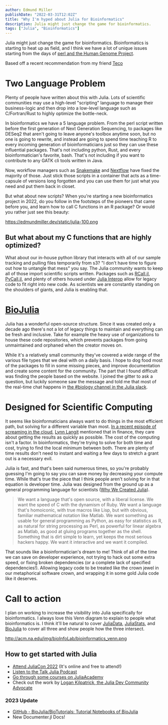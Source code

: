 ```yaml
---
author: Edmund Miller
publishDate: "2022-03-31T12:02Z"
title: "Why I'm hyped about Julia for Bioinformatics"
description: Julia might just change the game for bioinformatics.
tags: ["Julia", "Bioinformatics"]
---
```


Julia might just change the game for bioinformatics. Bioinformatics is
starting to heat up as field, and I think we have a lot of unique issues
starting from the days of [perl and the Human Genome
Project](https://bioperl.org/articles/How_Perl_saved_human_genome.html).

Based off a recent recommendation from my friend
[Teco](https://github.com/tecosaur)

# Two Language Problem

Plenty of people have written about this with Julia. Lots of scientific
communities may use a high-level \"scripting\" language to manage their
business-logic and then drop into a low-level language such as
C/Fortran/Rust to highly optimize the bottle-neck.

In bioinformatics we have a 5 language problem. From the perl script
written before the first generation of Next Generation Sequencing, to
packages like DESeq2 that aren\'t going to leave anyone\'s toolbox
anytime soon, but no one is going to rewrite, and instead are going to
spend time teaching R to every incoming generation of bioinformaticians
just so they can use these influential packages. That\'s not including
python, Rust, and every bioinformatician\'s favorite, bash. That\'s not
including if you want to contribute to any GATK cli tools written in
Java.

Now, workflow managers such as
[Snakemake](https://snakemake.readthedocs.io/en/stable/) and
[Nextflow](https://www.nextflow.io/) have fixed the majority of those.
Just stick those scripts in a container that acts as a time-capsule of
versions long forgotten and you can use them for just what you need and
put them back in closet.

But what about new scripts? When you\'re starting a new bioinformatics
project in 2022, do you follow in the footsteps of the pioneers that
came before you, and learn how to call C functions in an R package? Or
would you rather just see this beauty:

<https://edmundmiller.dev/static/julia-100.png>

## But what about my C functions that are highly optimized?

What about our in-house python library that interacts with all of our
sample tracking and pulling files temporarily from s3? \"I don\'t have
time to figure out how to untangle that mess\" you say. The Julia
community wants to keep all of those import scientific scripts written.
Packages such as [RCall.jl](https://juliainterop.github.io/RCall.jl/),
[PyCall.jl](https://www.juliapackages.com/p/pycall), and plenty of
others housed under [Julia Interop](https://github.com/JuliaInterop)
allow for legacy code to fit right into new code. As scientists we are
constantly standing on the shoulders of giants, and Julia is enabling
that.

# [BioJulia](https://biojulia.net/)

Julia has a wonderful open-source structure. Since it was created only a
decade ago there\'s not a lot of legacy things to maintain and
everything can be fresh and inclusive. Take for example the heavy use of
organizations to house these code repositories, which prevents packages
from going unmaintained and orphaned when the creator moves on.

While it\'s a relatively small community they\'ve covered a wide range
of the various file types that we deal with on a daily basis. I hope to
dog food most of the packages to fill in some missing pieces, and
improve documentation and create some content for the community. The
part that I found difficult was finding the people based on the website.
I joined the gitter to ask a question, but luckily someone saw the
message and told me that most of the real-time chat happens in [the
#biology channel in the Julia
slack](https://julialang.slack.com/archives/CAKKFNYLD).

# Designed for Scientific Computing

It seems like bioinformaticians always want to do things in the most
efficient path, but solving for a different variable than most. [In a
recent episode of screaming in the
cloud](https://www.lastweekinaws.com/podcast/screaming-in-the-cloud/quantum-leaps-in-bioinformatics-with-lynn-langit/),
[Lynn Langit](https://lynnlangit.com/) mentioned that in finance, they
care about getting the results as quickly as possible. The cost of the
computing isn\'t a factor. In bioinformatics, they\'re trying to solve
for both time and cost, trying to find the local minimum between both.
There are plenty of time results don\'t need to instant and waiting a
few days to stretch a grant out is a necessary evil.

Julia is fast, and that\'s been said numerous times, so you\'re probably
guessing I\'m going to say you can save money by decreasing your compute
time. While that\'s true the piece that I think people aren\'t solving
for in that equation is developer time. Julia was designed from the
ground up as a general programming language for scientists ([Why We
Created
Julia](https://julialang.org/blog/2012/02/why-we-created-julia/)).

> We want a language that\'s open source, with a liberal license. We
> want the speed of C with the dynamism of Ruby. We want a language
> that\'s homoiconic, with true macros like Lisp, but with obvious,
> familiar mathematical notation like Matlab. We want something as
> usable for general programming as Python, as easy for statistics as R,
> as natural for string processing as Perl, as powerful for linear
> algebra as Matlab, as good at gluing programs together as the shell.
> Something that is dirt simple to learn, yet keeps the most serious
> hackers happy. We want it interactive and we want it compiled.

That sounds like a bioinformatician\'s dream to me! Think of all of the
time we can save on developer experience, not trying to hack out some
extra speed, or fixing broken dependencies (or a complete lack of
specified dependencies!). Allowing legacy code to be treated like the
crown jewel in our metaphorical software crown, and wrapping it in some
gold Julia code like it deserves.

# Call to action

I plan on working to increase the visibility into Julia specifically for
bioinformatics. I always love this Venn diagram to explain to people
what bioinformatics is. I think it\'ll be natural to cover
[JuliaData](https://github.com/JuliaData/),
[JuliaStats](https://juliastats.org/), and
[BioJulia](https://biojulia.net/) to cover all three and show people how
the three intersect.

<http://acm.na.edu/img/bioInfoLab/bioinformatics_venn.png>

## How to get started with Julia

- [Attend JuliaCon 2022](https://juliacon.org/2022/tickets/) (It\'s
  online and free to attend!)
- [Listen to the Talk Julia Podcast](https://www.talkjulia.com/)
- [Go through some courses on JuliaAcademy](https://juliaacademy.com/)
- Check out the work by [Logan Kilpatrick, the Julia Dev Community
  Advocate](https://www.logankilpatrick.com/)

### 2023 Update

- [GitHub - BioJulia/BioTutorials: Tutorial Notebooks of
  BioJulia](https://github.com/BioJulia/BioTutorials)
- New Documenter.jl Docs!
